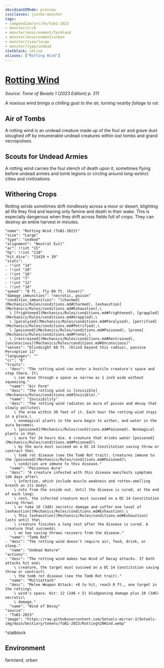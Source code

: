 ```yaml
---
obsidianUIMode: preview
cssclasses: json5e-monster
tags:
- compendium/src/5e/tob1-2023
- monster/cr/6
- monster/environment/farmland
- monster/environment/urban
- monster/size/large
- monster/type/undead
statblock: inline
aliases: ["Rotting Wind"]
---
```

# [Rotting Wind](Mechanics\bestiary\undead/rotting-wind-tob1-2023.md)
*Source: Tome of Beasts 1 (2023 Edition) p. 311*  

*A noxious wind brings a chilling gust to the air, turning nearby foliage to rot.*

## Air of Tombs

A rotting wind is an undead creature made up of the foul air and grave dust sloughed off by innumerable undead creatures within lost tombs and grand necropolises.

## Scouts for Undead Armies

A rotting wind carries the foul stench of death upon it, sometimes flying before undead armies and tomb legions or circling around long-extinct cities and civilizations.

## Withering Crops

Rotting winds sometimes drift mindlessly across a moor or desert, blighting all life they find and leaving only famine and death in their wake. This is especially dangerous when they drift across fields full of crops. They can destroy an entire harvest in minutes.

```statblock
"name": "Rotting Wind (ToB1-2023)"
"size": "Large"
"type": "undead"
"alignment": "Neutral Evil"
"ac": !!int "15"
"hp": !!int "110"
"hit_dice": "13d10 + 39"
"stats":
- !!int "14"
- !!int "20"
- !!int "16"
- !!int "7"
- !!int "12"
- !!int "10"
"speed": "0 ft., fly 60 ft. (hover)"
"damage_immunities": "necrotic, poison"
"condition_immunities": "[charmed](Mechanics/Rules/conditions.md#Charmed), [exhaustion](Mechanics/Rules/conditions.md#Exhaustion),\
  \ [frightened](Mechanics/Rules/conditions.md#Frightened), [grappled](Mechanics/Rules/conditions.md#Grappled),\
  \ [paralyzed](Mechanics/Rules/conditions.md#Paralyzed), [petrified](Mechanics/Rules/conditions.md#Petrified),\
  \ [poisoned](Mechanics/Rules/conditions.md#Poisoned), [prone](Mechanics/Rules/conditions.md#Prone),\
  \ [restrained](Mechanics/Rules/conditions.md#Restrained), [unconscious](Mechanics/Rules/conditions.md#Unconscious)"
"senses": "blindsight 60 ft. (blind beyond this radius), passive Perception 11"
"languages": ""
"cr": "6"
"traits":
- "desc": "The rotting wind can enter a hostile creature's space and stop there. It\
    \ can move through a space as narrow as 1 inch wide without squeezing."
  "name": "Air Form"
- "desc": "The rotting wind is [invisible](Mechanics/Rules/conditions.md#Invisible)."
  "name": "Invisibility"
- "desc": "The rotting wind radiates an aura of poison and decay that slowly pollutes\
    \ the area within 30 feet of it. Each hour the rotting wind stays in a place,\
    \ nonmagical plants in the aura begin to wither, and water in the aura becomes\
    \ [poisoned](Mechanics/Rules/conditions.md#Poisoned). Nonmagical plants in the\
    \ aura for 24 hours die. A creature that drinks water [poisoned](Mechanics/Rules/conditions.md#Poisoned)\
    \ by the aura must succeed on a DC 14 Constitution saving throw or contract the\
    \ tomb rot disease (see the Tomb Rot trait). Creatures immune to the [poisoned](Mechanics/Rules/conditions.md#Poisoned)\
    \ condition are immune to this disease."
  "name": "Poisonous Aura"
- "desc": "A creature infested with this disease manifests symptoms 1d4 days after\
    \ infection, which include muscle weakness and rotten-smelling breath as its body\
    \ rots from the inside out. Until the disease is cured, at the end of each long\
    \ rest, the infected creature must succeed on a DC 14 Constitution saving throw\
    \ or take 10 (3d6) necrotic damage and suffer one level of [exhaustion](Mechanics/Rules/conditions.md#Exhaustion).\
    \ This [exhaustion](Mechanics/Rules/conditions.md#Exhaustion) lasts until the\
    \ creature finishes a long rest after the disease is cured. A creature that succeeds\
    \ on two saving throws recovers from the disease."
  "name": "Tomb Rot"
- "desc": "The rotting wind doesn't require air, food, drink, or sleep."
  "name": "Undead Nature"
"actions":
- "desc": "The rotting wind makes two Wind of Decay attacks. If both attacks hit one\
    \ creature, the target must succeed on a DC 14 Constitution saving throw or contract\
    \ the tomb rot disease (see the Tomb Rot trait)."
  "name": "Multiattack"
- "desc": "Melee Weapon Attack: +8 to hit, reach 0 ft., one target in the rotting\
    \ wind's space. Hit: 12 (2d6 + 5) bludgeoning damage plus 10 (3d6) necrotic\
    \ damage."
  "name": "Wind of Decay"
"source":
- "ToB1-2023"
"image": "https://raw.githubusercontent.com/5etools-mirror-3/5etools-img/main/bestiary/tokens/ToB1-2023/Rotting%20Wind.webp"
```
^statblock

## Environment

farmland, urban